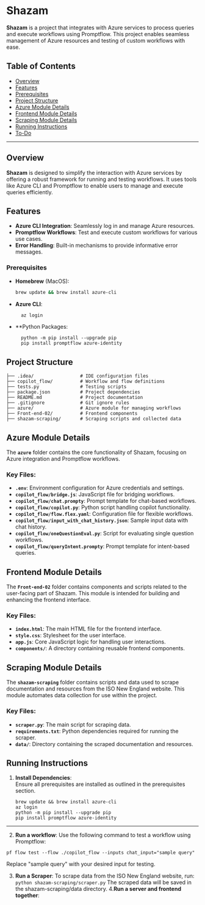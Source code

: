 # Shazam

**Shazam** is a project that integrates with Azure services to process queries and execute workflows using Promptflow. This project enables seamless management of Azure resources and testing of custom workflows with ease.

## Table of Contents

- [Overview](#overview)
- [Features](#features)
- [Prerequisites](#prerequisites)
- [Project Structure](#project-structure)
- [Azure Module Details](#azure-module-details)
- [Frontend Module Details](#frontend-module-details)
- [Scraping Module Details](#scraping-module-details)
- [Running Instructions](#running-instructions)
- [To-Do](#to-do)

---

## Overview

**Shazam** is designed to simplify the interaction with Azure services by offering a robust framework for running and testing workflows. It uses tools like Azure CLI and Promptflow to enable users to manage and execute queries efficiently.

## Features

- **Azure CLI Integration**: Seamlessly log in and manage Azure resources.
- **Promptflow Workflows**: Test and execute custom workflows for various use cases.
- **Error Handling**: Built-in mechanisms to provide informative error messages.

### Prerequisites

- **Homebrew** (MacOS):
  ```bash
  brew update && brew install azure-cli
  ```
- **Azure CLI**:
  ```bash
    az login
  ```
- **Python Packages:
  ```
    python -m pip install --upgrade pip
    pip install promptflow azure-identity
  ```
## Project Structure
```
├── .idea/                 # IDE configuration files
├── copilot_flow/          # Workflow and flow definitions
├── tests.py               # Testing scripts
├── package.json           # Project dependencies
├── README.md              # Project documentation
├── .gitignore             # Git ignore rules
├── azure/                 # Azure module for managing workflows
├── Front-end-02/          # Frontend components
├── shazam-scraping/       # Scraping scripts and collected data
```
## Azure Module Details

The **`azure`** folder contains the core functionality of Shazam, focusing on Azure integration and Promptflow workflows.

### Key Files:

- **`.env`**: Environment configuration for Azure credentials and settings.
- **`copilot_flow/bridge.js`**: JavaScript file for bridging workflows.
- **`copilot_flow/chat.prompty`**: Prompt template for chat-based workflows.
- **`copilot_flow/copilot.py`**: Python script handling copilot functionality.
- **`copilot_flow/flow.flex.yaml`**: Configuration file for flexible workflows.
- **`copilot_flow/input_with_chat_history.json`**: Sample input data with chat history.
- **`copilot_flow/oneQuestionEval.py`**: Script for evaluating single question workflows.
- **`copilot_flow/queryIntent.prompty`**: Prompt template for intent-based queries.
  
## Frontend Module Details

The **`Front-end-02`** folder contains components and scripts related to the user-facing part of Shazam. This module is intended for building and enhancing the frontend interface.

### Key Files:

- **`index.html`**: The main HTML file for the frontend interface.
- **`style.css`**: Stylesheet for the user interface.
- **`app.js`**:  Core JavaScript logic for handling user interactions.
- **`components/`**: A directory containing reusable frontend components.

## Scraping Module Details

The **`shazam-scraping`** folder contains scripts and data used to scrape documentation and resources from the ISO New England website. This module automates data collection for use within the project.

### Key Files:
- **`scraper.py`**: The main script for scraping data.
- **`requirements.txt`**: Python dependencies required for running the scraper.
- **`data/`**: Directory containing the scraped documentation and resources.

## Running Instructions

1. **Install Dependencies**:  
   Ensure all prerequisites are installed as outlined in the prerequisites section.

   ```
   brew update && brew install azure-cli
   az login
   python -m pip install --upgrade pip
   pip install promptflow azure-identity
----
2. **Run a workflow**:
   Use the following command to test a workflow using Promptflow:
```
pf flow test --flow ./copilot_flow --inputs chat_input="sample query"

```
Replace "sample query" with your desired input for testing.

3. **Run a Scraper**:
   To scrape data from the ISO New England website, run:
        ```
         python shazam-scraping/scraper.py
       ```
   The scraped data will be saved in the shazam-scraping/data directory.
4.**Run a server and frontend together**:
   ```

  

